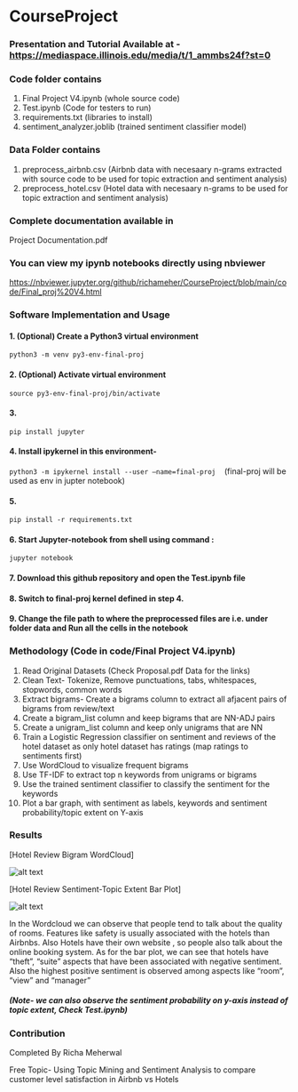 # CourseProject

### Presentation and Tutorial Available at - https://mediaspace.illinois.edu/media/t/1_ammbs24f?st=0

### Code folder contains 

1. Final Project V4.ipynb  (whole source code)
2. Test.ipynb (Code for testers to run)
3. requirements.txt (libraries to install)
4. sentiment_analyzer.joblib (trained sentiment classifier model)

### Data Folder contains 

1. preprocess_airbnb.csv (Airbnb data with necesaary n-grams extracted with source code  to be used for topic extraction and sentiment analysis)
2. preprocess_hotel.csv (Hotel data with necesaary n-grams to be used for topic extraction and sentiment analysis)

### Complete documentation available in 
Project Documentation.pdf

### You can view my ipynb notebooks directly using nbviewer
https://nbviewer.jupyter.org/github/richameher/CourseProject/blob/main/code/Final_proj%20V4.html

### Software Implementation and Usage

#### 1. (Optional) Create a Python3 virtual environment

```python3 -m venv py3-env-final-proj```

#### 2. (Optional) Activate virtual environment

```source py3-env-final-proj/bin/activate``` 

#### 3. 

```pip install jupyter```

#### 4. Install ipykernel in this environment-  

```python3 -m ipykernel install --user —name=final-proj```
 
 (final-proj will be used as env in jupter notebook)

#### 5. 

```pip install -r requirements.txt```

#### 6. Start Jupyter-notebook from shell using command :  

```jupyter notebook```

#### 7. Download this github repository and open the Test.ipynb file 

#### 8. Switch to final-proj kernel defined in step 4.

#### 9. Change the file path to where the preprocessed files are i.e. under folder data and Run all the cells in the notebook

### Methodology (Code in code/Final Project V4.ipynb)

1. Read Original Datasets (Check Proposal.pdf Data for the links)
2. Clean Text- Tokenize, Remove punctuations, tabs, whitespaces, stopwords, common words
3. Extract bigrams- Create a bigrams column to extract all afjacent pairs of bigrams from review/text
4. Create a bigram_list column and keep bigrams that are NN-ADJ pairs
5. Create a unigram_list column and keep only unigrams that are NN
6. Train a Logistic Regression classifier on sentiment and reviews of the hotel dataset as only 
hotel dataset has ratings (map ratings to sentiments first)
7. Use WordCloud to visualize frequent bigrams
8. Use TF-IDF to extract top n keywords from unigrams or bigrams
9. Use the trained sentiment classifier to classify the sentiment for the keywords
10. Plot a bar graph, with sentiment as labels, keywords and sentiment probability/topic extent on Y-axis

### Results 

[Hotel Review Bigram WordCloud]

![alt text](https://github.com/richameher/CourseProject/blob/main/images/hotel_review_wordcloud.png)

[Hotel Review Sentiment-Topic Extent Bar Plot]

![alt text](https://github.com/richameher/CourseProject/blob/main/images/Hotel_Aspectsentiment.png)

In the Wordcloud we can observe that people tend to talk about the quality of rooms. Features like safety is usually associated with the hotels than Airbnbs. Also Hotels have their own website , so people also talk about the online booking system. As for the bar plot, we can see that hotels have “theft”, “suite” aspects that have been associated with negative sentiment. Also the highest positive sentiment is observed among aspects like “room”, “view” and “manager” 

##### (Note- we can also observe the sentiment probability on y-axis instead of topic extent, Check Test.ipynb)

### Contribution

Completed By Richa Meherwal 

Free Topic- Using Topic Mining and Sentiment Analysis to compare customer level satisfaction in Airbnb vs Hotels
